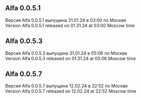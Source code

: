 ## Alfa 0.0.5.1  


Версия Alfa 0.0.5.1 выпущена 31.01.24 в 03:00 по Москве  
Version Alfa 0.0.5.1 released on 01.31.24 at 03:00 Moscow time


## Alfa 0.0.5.3  


Версия Alfa 0.0.5.3 выпущена 31.01.24 в 05:06 по Москве  
Version Alfa 0.0.5.3 released on 01.31.24 at 05:06 Moscow time


## Alfa 0.0.5.7  


Версия Alfa 0.0.5.7 выпущена 12.02.24 в 22:52 по Москве  
Version Alfa 0.0.5.7 released on 12.02.24 at 22:52 Moscow time